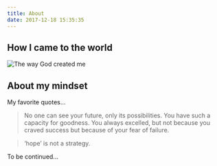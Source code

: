 ```yaml
---
title: About
date: 2017-12-18 15:35:35
---
```


## How I came to the world
![The way God created me](https://i.imgur.com/zAzcxjf.jpg)

## About my mindset

My favorite quotes...

> No one can see your future, only its possibilities. You have such a capacity for goodness. You always excelled, but not because you craved success but because of your fear of failure. 

> ‘hope’ is not a strategy.

To be continued...
